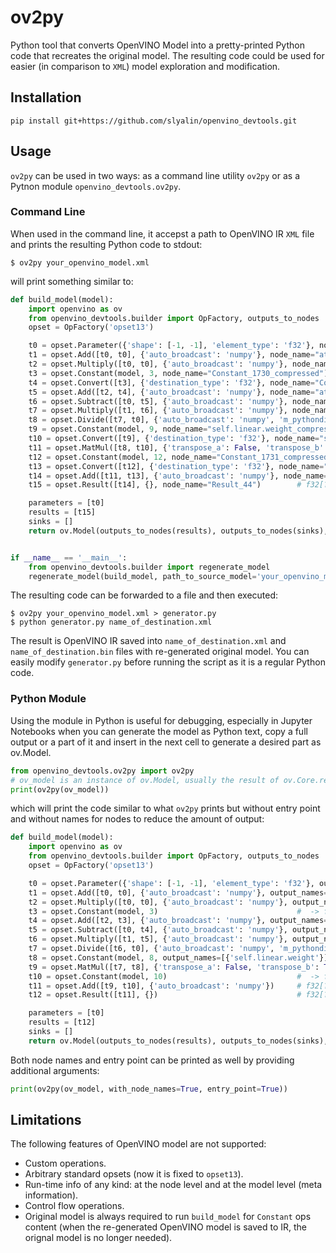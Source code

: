 # ov2py
Python tool that converts OpenVINO Model into a pretty-printed Python code that recreates the original model.
The resulting code could be used for easier (in comparison to `XML`) model exploration and modification.


## Installation

```console
pip install git+https://github.com/slyalin/openvino_devtools.git
```

## Usage

`ov2py` can be used in two ways: as a command line utility `ov2py` or as a Pytnon module `openvino_devtools.ov2py`.

### Command Line

When used in the command line, it accepst a path to OpenVINO IR `XML` file and prints the resulting Python code to stdout:

```console
$ ov2py your_openvino_model.xml
```

will print something similar to:

```python
def build_model(model):
    import openvino as ov
    from openvino_devtools.builder import OpFactory, outputs_to_nodes
    opset = OpFactory('opset13')

    t0 = opset.Parameter({'shape': [-1, -1], 'element_type': 'f32'}, node_name="a", output_names=[{'a'}])  #  -> f32[?,?]
    t1 = opset.Add([t0, t0], {'auto_broadcast': 'numpy'}, node_name="aten::add/Add", output_names=[{'8'}])  # f32[?,?], f32[?,?] -> f32[?,?]
    t2 = opset.Multiply([t0, t0], {'auto_broadcast': 'numpy'}, node_name="aten::mul/Multiply", output_names=[{'3'}])  # f32[?,?], f32[?,?] -> f32[?,?]
    t3 = opset.Constant(model, 3, node_name="Constant_1730_compressed")  #  -> f16[1,1]([[2.0]])
    t4 = opset.Convert([t3], {'destination_type': 'f32'}, node_name="Constant_1730")  # f16[1,1] -> f32[1,1]
    t5 = opset.Add([t2, t4], {'auto_broadcast': 'numpy'}, node_name="aten::add/Add_1", output_names=[{'6', 'b'}])  # f32[?,?], f32[1,1] -> f32[?,?]
    t6 = opset.Subtract([t0, t5], {'auto_broadcast': 'numpy'}, node_name="aten::sub/Subtract", output_names=[{'10'}])  # f32[?,?], f32[?,?] -> f32[?,?]
    t7 = opset.Multiply([t1, t6], {'auto_broadcast': 'numpy'}, node_name="aten::mul/Multiply_1", output_names=[{'11'}])  # f32[?,?], f32[?,?] -> f32[?,?]
    t8 = opset.Divide([t7, t0], {'auto_broadcast': 'numpy', 'm_pythondiv': True}, node_name="aten::div/Divide", output_names=[{'12', 'input'}])  # f32[?,?], f32[?,?] -> f32[?,?]
    t9 = opset.Constant(model, 9, node_name="self.linear.weight_compressed", output_names=[{'self.linear.weight'}])  #  -> f16[128,1024]
    t10 = opset.Convert([t9], {'destination_type': 'f32'}, node_name="self.linear.weight")  # f16[128,1024] -> f32[128,1024]
    t11 = opset.MatMul([t8, t10], {'transpose_a': False, 'transpose_b': True}, node_name="__module.linear/aten::linear/MatMul")  # f32[?,?], f32[128,1024] -> f32[?,128]
    t12 = opset.Constant(model, 12, node_name="Constant_1731_compressed")  #  -> f16[1,128]
    t13 = opset.Convert([t12], {'destination_type': 'f32'}, node_name="Constant_1731")  # f16[1,128] -> f32[1,128]
    t14 = opset.Add([t11, t13], {'auto_broadcast': 'numpy'}, node_name="__module.linear/aten::linear/Add")  # f32[?,128], f32[1,128] -> f32[?,128]
    t15 = opset.Result([t14], {}, node_name="Result_44")        # f32[?,128] -> f32[?,128]

    parameters = [t0]
    results = [t15]
    sinks = []
    return ov.Model(outputs_to_nodes(results), outputs_to_nodes(sinks), outputs_to_nodes(parameters), name=model.get_friendly_name())


if __name__ == '__main__':
    from openvino_devtools.builder import regenerate_model
    regenerate_model(build_model, path_to_source_model='your_openvino_model.xml')
```

The resulting code can be forwarded to a file and then executed:

```console
$ ov2py your_openvino_model.xml > generator.py
$ python generator.py name_of_destination.xml
```

The result is OpenVINO IR saved into `name_of_destination.xml` and `name_of_destination.bin` files with re-generated original model.
You can easily modify `generator.py` before running the script as it is a regular Python code.

### Python Module

Using the module in Python is useful for debugging, especially in Jupyter Notebooks when you can generate the model as Python text,
copy a full output or a part of it and insert in the next cell to generate a desired part as ov.Model.

```python
from openvino_devtools.ov2py import ov2py
# ov_model is an instance of ov.Model, usually the result of ov.Core.read_model/ov.convert_model
print(ov2py(ov_model))
```

which will print the code similar to what `ov2py` prints but without entry point and without names for nodes to reduce the amount of output:

```python
def build_model(model):
    import openvino as ov
    from openvino_devtools.builder import OpFactory, outputs_to_nodes
    opset = OpFactory('opset13')

    t0 = opset.Parameter({'shape': [-1, -1], 'element_type': 'f32'}, output_names=[{'a'}])  #  -> f32[?,?]
    t1 = opset.Add([t0, t0], {'auto_broadcast': 'numpy'}, output_names=[{'8'}])  # f32[?,?], f32[?,?] -> f32[?,?]
    t2 = opset.Multiply([t0, t0], {'auto_broadcast': 'numpy'}, output_names=[{'3'}])  # f32[?,?], f32[?,?] -> f32[?,?]
    t3 = opset.Constant(model, 3)                               #  -> f32[1,1]([[2.0]])
    t4 = opset.Add([t2, t3], {'auto_broadcast': 'numpy'}, output_names=[{'b', '6'}])  # f32[?,?], f32[1,1] -> f32[?,?]
    t5 = opset.Subtract([t0, t4], {'auto_broadcast': 'numpy'}, output_names=[{'10'}])  # f32[?,?], f32[?,?] -> f32[?,?]
    t6 = opset.Multiply([t1, t5], {'auto_broadcast': 'numpy'}, output_names=[{'11'}])  # f32[?,?], f32[?,?] -> f32[?,?]
    t7 = opset.Divide([t6, t0], {'auto_broadcast': 'numpy', 'm_pythondiv': True}, output_names=[{'12', 'input'}])  # f32[?,?], f32[?,?] -> f32[?,?]
    t8 = opset.Constant(model, 8, output_names=[{'self.linear.weight'}])  #  -> f32[1,10]
    t9 = opset.MatMul([t7, t8], {'transpose_a': False, 'transpose_b': True})  # f32[?,?], f32[1,10] -> f32[?,1]
    t10 = opset.Constant(model, 10)                             #  -> f32[1,1]([[0.009999999776482582]])
    t11 = opset.Add([t9, t10], {'auto_broadcast': 'numpy'})     # f32[?,1], f32[1,1] -> f32[?,1]
    t12 = opset.Result([t11], {})                               # f32[?,1] -> f32[?,1]

    parameters = [t0]
    results = [t12]
    sinks = []
    return ov.Model(outputs_to_nodes(results), outputs_to_nodes(sinks), outputs_to_nodes(parameters), name=model.get_friendly_name())
```

Both node names and entry point can be printed as well by providing additional arguments:

```python
print(ov2py(ov_model, with_node_names=True, entry_point=True))
```

## Limitations
The following features of OpenVINO model are not supported:
- Custom operations.
- Arbitrary standard opsets (now it is fixed to `opset13`).
- Run-time info of any kind: at the node level and at the model level (meta information).
- Control flow operations.
- Original model is always required to run `build_model` for `Constant` ops content (when the re-generated OpenVINO model is saved to IR, the orignal model is no longer needed).
